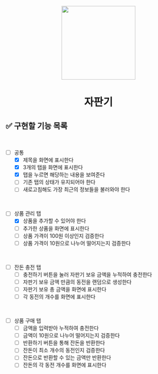 <p align="middle" >
  <img width="200px;" src="https://github.com/woowacourse/javascript-vendingmachine-precourse/blob/main/images/beverage_icon.png?raw=true"/>
</p>
<h1 align="middle">자판기</h1>

## ✅ 구현할 기능 목록

<br>

- [ ] 공통
  - [x] 제목을 화면에 표시한다
  - [x] 3개의 탭을 화면에 표시한다
  - [x] 탭을 누르면 해당하는 내용을 보여준다
  - [ ] 기존 탭의 상태가 유지되어야 한다
  - [ ] 새로고침해도 가장 최근의 정보들을 불러와야 한다

<br>

- [ ] 상품 관리 탭
  - [x] 상품을 추가할 수 있어야 한다
  - [ ] 추가한 상품을 화면에 표시한다
  - [ ] 상품 가격이 100원 이상인지 검증한다
  - [ ] 상품 가격이 10원으로 나누어 떨어지는지 검증한다

<br>

- [ ] 잔돈 충전 탭
  - [ ] 충전하기 버튼을 눌러 자판기 보유 금액을 누적하여 충전한다
  - [ ] 자판기 보유 금액 만큼의 동전을 랜덤으로 생성한다
  - [ ] 자판기 보유 총 금액을 화면에 표시한다
  - [ ] 각 동전의 개수를 화면에 표시한다

<br>

- [ ] 상품 구매 탭
  - [ ] 금액을 입력받아 누적하여 충전한다
  - [ ] 금액이 10원으로 나누어 떨어지는지 검증한다
  - [ ] 반환하기 버튼을 통해 잔돈을 반환한다
  - [ ] 잔돈이 최소 개수의 동전인지 검증한다
  - [ ] 잔돈으로 반환할 수 있는 금액만 반환한다
  - [ ] 잔돈의 각 동전 개수를 화면에 표시한다

<br>